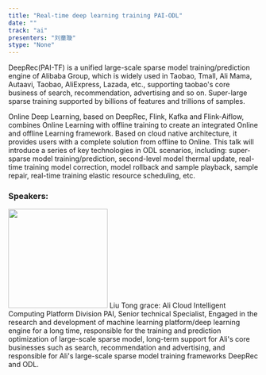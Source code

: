 ```yaml
---
title: "Real-time deep learning training PAI-ODL"
date: "" 
track: "ai"
presenters: "刘童璇"
stype: "None"
---
```

DeepRec(PAI-TF) is a unified large-scale sparse model training/prediction engine of Alibaba Group, which is widely used in Taobao, Tmall, Ali Mama, Autaavi, Taobao, AliExpress, Lazada, etc., supporting taobao's core business of search, recommendation, advertising and so on. Super-large sparse training supported by billions of features and trillions of samples.

Online Deep Learning, based on DeepRec, Flink, Kafka and Flink-Aiflow, combines Online Learning with offline training to create an integrated Online and offline Learning framework. Based on cloud native architecture, it provides users with a complete solution from offline to Online. This talk will introduce a series of key technologies in ODL scenarios, including: super-sparse model training/prediction, second-level model thermal update, real-time training model correction, model rollback and sample playback, sample repair, real-time training elastic resource scheduling, etc.
 ### Speakers: 
 <img src="images/speaker/1056.png" width="200" />
 Liu Tong grace: Ali Cloud Intelligent Computing Platform Division PAI, Senior technical Specialist, Engaged in the research and development of machine learning platform/deep learning engine for a long time, responsible for the training and prediction optimization of large-scale sparse model, long-term support for Ali's core businesses such as search, recommendation and advertising, and responsible for Ali's large-scale sparse model training frameworks DeepRec and ODL.
 